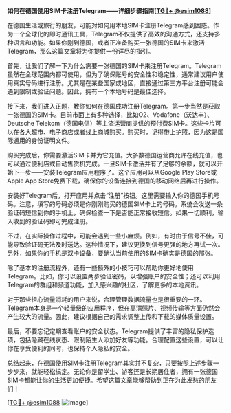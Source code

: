 **如何在德国使用SIM卡注册Telegram——详细步骤指南[[TG💪+ @esim1088](https://t.me/s/esim1088)]**

在德国生活或旅行的朋友，可能对如何用本地SIM卡注册Telegram感到困惑。作为一个全球化的即时通讯工具，Telegram不仅提供了高效的沟通方式，还支持多种语言和功能。如果你刚到德国，或者正准备购买一张德国的SIM卡来激活Telegram，那么这篇文章将为你提供一份详尽的指引。

首先，让我们了解一下为什么需要一张德国的SIM卡来注册Telegram。Telegram虽然在全球范围内都可使用，但为了确保账号的安全性和稳定性，通常建议用户使用真实号码进行注册。尤其是在某些国家或地区，直接通过第三方平台注册可能会遇到限制或验证问题。因此，拥有一个本地号码是最佳选择。

接下来，我们进入正题，教你如何在德国成功注册Telegram。第一步当然是获取一张德国的SIM卡。目前市面上有多种选择，比如O2、Vodafone（沃达丰）、Deutsche Telekom（德国电信）等主流运营商提供的预付费SIM卡。这些卡片可以在各大超市、电子商店或者线上商城购买。购买时，记得带上护照，因为这是国际通用的身份证明文件。

购买完成后，你需要激活SIM卡并为它充值。大多数德国运营商允许在线充值，也可以通过便利店或自动售货机完成。一旦SIM卡激活并有了足够的余额，就可以开始下一步——安装Telegram应用程序了。这个应用可以从Google Play Store或Apple App Store免费下载，确保你的设备连接到德国的移动网络后再进行操作。

安装好Telegram后，打开应用并点击“注册”按钮。这里需要输入你的德国手机号码。注意，填写的号码必须是你刚刚购买的德国SIM卡上的号码。系统会发送一条验证码短信到你的手机上，确保检查一下是否能正常接收短信。如果一切顺利，输入收到的验证码即可完成注册。

不过，在实际操作过程中，可能会遇到一些小麻烦。例如，有时由于信号不佳，可能导致验证码无法及时送达。这种情况下，建议更换到信号更强的地方再试一次。另外，如果你的手机是双卡设备，要确认当前使用的SIM卡确实是德国的那张。

除了基本的注册流程外，还有一些额外的小技巧可以帮助你更好地使用Telegram。比如，你可以设置两步验证密码，以增强账户的安全性；还可以利用Telegram的群组和频道功能，加入感兴趣的社区，了解更多的本地资讯。

对于那些担心流量消耗的用户来说，合理管理数据流量也是很重要的一环。Telegram本身是一个轻量级的应用程序，但在高清照片、视频传输等方面仍然会产生较大的流量。因此，建议根据自己的需求调整上传和下载的媒体质量设置。

最后，不要忘记定期查看账户的安全状态。Telegram提供了丰富的隐私保护选项，包括隐藏在线状态、限制陌生人添加好友等功能。合理配置这些设置，可以让你在享受便利的同时，也保持个人隐私的安全。

总结起来，在德国使用SIM卡注册Telegram其实并不复杂，只要按照上述步骤一步步来，就能轻松搞定。无论你是留学生、游客还是长期居住者，拥有一张德国SIM卡都能让你的生活更加便捷。希望这篇文章能够帮助到正在为此发愁的朋友们！

[[TG💪+ @esim1088](https://t.me/s/esim1088) ![Image](https://i.postimg.cc/4NQfJmqS/Snipaste-2025-05-13-00-14-12.png)]